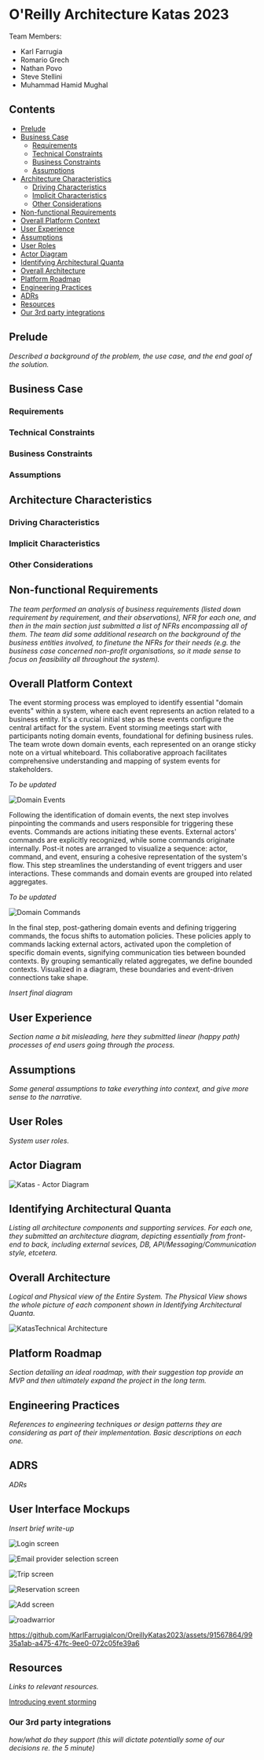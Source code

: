 # O'Reilly Architecture Katas 2023

Team Members:  
- Karl Farrugia
- Romario Grech
- Nathan Povo
- Steve Stellini
- Muhammad Hamid Mughal

## Contents
- [Prelude](#prelude)
- [Business Case](#business-case)
  - [Requirements](#requirements)
  - [Technical Constraints](#technical-constraints)
  - [Business Constraints](#business-constraints)
  - [Assumptions](#assumptions)
- [Architecture Characteristics](#architecture-characteristics)
  - [Driving Characteristics](#driving-characteristics)
  - [Implicit Characteristics](#implicit-characteristics)
  - [Other Considerations](#other-considerations)
- [Non-functional Requirements](#non-functional-requirements)
- [Overall Platform Context](#overall-platform-context)
- [User Experience](#user-experience)
- [Assumptions](#assumptions)
- [User Roles](#user-roles)
- [Actor Diagram](#actor-diagram)
- [Identifying Architectural Quanta](#identifying-architectural-quanta)
- [Overall Architecture](#overall-architecture)
- [Platform Roadmap](#platform-roadmap)
- [Engineering Practices](#engineering-practices)
- [ADRs](#adrs)
- [Resources](#resources)
- [Our 3rd party integrations](#our-3rd-party-integrations)
  
## Prelude

*Described a background of the problem, the use case, and the end goal of the solution.*

## Business Case

### Requirements

### Technical Constraints

### Business Constraints

### Assumptions

## Architecture Characteristics

### Driving Characteristics

### Implicit Characteristics

### Other Considerations 

## Non-functional Requirements

*The team performed an analysis of business requirements (listed down requirement by requirement, and their observations), NFR for each one, and then in the main section just submitted a list of NFRs encompassing all of them. The team did some additional research on the background of the business entities involved, to finetune the NFRs for their needs (e.g. the business case concerned non-profit organisations, so it made sense to focus on feasibility all throughout the system).*

## Overall Platform Context

The event storming process was employed to identify essential "domain events" within a system, where each event represents an action related to a business entity. It's a crucial initial step as these events configure the central artifact for the system. Event storming meetings start with participants noting domain events, foundational for defining business rules. The team wrote down domain events, each represented on an orange sticky note on a virtual whiteboard. This collaborative approach facilitates comprehensive understanding and mapping of system events for stakeholders.

_To be updated_

![Domain Events](Images/DomainEvents.jpg)

Following the identification of domain events, the next step involves pinpointing the commands and users responsible for triggering these events. Commands are actions initiating these events. External actors' commands are explicitly recognized, while some commands originate internally. Post-it notes are arranged to visualize a sequence: actor, command, and event, ensuring a cohesive representation of the system's flow. This step streamlines the understanding of event triggers and user interactions.   These commands and domain events are grouped into related aggregates.

_To be updated_

![Domain Commands](Images/DomainEventCommands.jpg)

In the final step, post-gathering domain events and defining triggering commands, the focus shifts to automation policies. These policies apply to commands lacking external actors, activated upon the completion of specific domain events, signifying communication ties between bounded contexts. By grouping semantically related aggregates, we define bounded contexts. Visualized in a diagram, these boundaries and event-driven connections take shape.

_Insert final diagram_

## User Experience

*Section name a bit misleading, here they submitted linear (happy path) processes of end users going through the process.* 

## Assumptions

*Some general assumptions to take everything into context, and give more sense to the narrative.* 

## User Roles

*System user roles.* 

## Actor Diagram

![Katas - Actor Diagram](https://github.com/KarlFarrugiaIcon/OreillyKatas2023/assets/91567864/58852250-9005-4051-8f56-4e68bf122b9d)

## Identifying Architectural Quanta

*Listing all architecture components and supporting services. For each one, they submitted an architecture diagram, depicting essentially from front-end to back, including external sevices, DB, API/Messaging/Communication style, etcetera.* 

## Overall Architecture

*Logical and Physical view of the Entire System. The Physical View shows the whole picture of each component shown in Identifying Architectural Quanta.* 

![KatasTechnical Architecture](https://github.com/KarlFarrugiaIcon/OreillyKatas2023/assets/91567864/d3706081-d6ae-4c3c-add9-5c335cdcbee8)

## Platform Roadmap

*Section detailing an ideal roadmap, with their suggestion top provide an MVP and then ultimately expand the project in the long term.* 

## Engineering Practices

*References to engineering techniques or design patterns they are considering as part of their implementation. Basic descriptions on each one.* 

## ADRS

*ADRs*

## User Interface Mockups

_Insert brief write-up_

![Login screen](Images/UI/01-Login.png)

![Email provider selection screen](<Images/UI/02-Select Email Provider.png>)

![Trip screen](Images/UI/03-Trips.png)

![Reservation screen](<Images/UI/04-My Reservations.png>)

![Add screen](Images/UI/05-Add.png)

![roadwarrior](https://github.com/KarlFarrugiaIcon/OreillyKatas2023/assets/91567864/8dbfeea4-c0b4-4a08-9fba-cf3cf6ab7251)

https://github.com/KarlFarrugiaIcon/OreillyKatas2023/assets/91567864/9935a1ab-a475-47fc-9ee0-072c05fe39a6

## Resources

*Links to relevant resources.* 

[Introducing event storming](http://ziobrando.blogspot.com/2013/11/introducing-event-storming.html)

### Our 3rd party integrations

*how/what do they support (this will dictate potentially some of our decisions re. the 5 minute)* 

